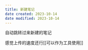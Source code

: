 ```yaml
---
title: 新建笔记
date created: 2023-10-14
date modified: 2023-10-14
---
```


自动跳转过来新建的笔记


感觉上传的速度还行[[可以作为工具使用]]